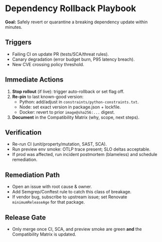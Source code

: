 # Dependency Rollback Playbook

**Goal:** Safely revert or quarantine a breaking dependency update within minutes.

## Triggers
- Failing CI on update PR (tests/SCA/threat rules).
- Canary degradation (error budget burn, P95 latency breach).
- New CVE crossing policy threshold.

## Immediate Actions
1. **Stop rollout** (if live): trigger auto-rollback or set flag off.
2. **Re-pin** to last known-good version:
   - Python: add/adjust in `constraints/python-constraints.txt`.
   - Node: set exact version in package.json + lockfile.
   - Docker: revert to prior `image@sha256:...` digest.
3. **Document** in the Compatibility Matrix (why, scope, next steps).

## Verification
- Re-run CI (unit/property/mutation, SAST, SCA).
- Run preview env smoke: OTLP trace present; SLO deltas acceptable.
- If prod was affected, run incident postmortem (blameless) and schedule remediation.

## Remediation Path
- Open an issue with root cause & owner.
- Add Semgrep/Conftest rule to catch this class of breakage.
- If vendor bug, subscribe to upstream issue; set Renovate `minimumReleaseAge` for that package.

## Release Gate
- Only merge once CI, SCA, and preview smoke are green **and** the Compatibility Matrix is updated.
